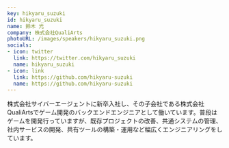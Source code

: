 ```yaml
---
key: hikyaru_suzuki
id: hikyaru_suzuki
name: 鈴木 光
company: 株式会社QualiArts
photoURL: /images/speakers/hikyaru_suzuki.png
socials:
- icon: twitter
  link: https://twitter.com/hikyaru_suzuki
  name: hikyaru_suzuki
- icon: link
  link: https://github.com/hikyaru-suzuki
  name: https://github.com/hikyaru-suzuki
---
```

株式会社サイバーエージェントに新卒入社し、その子会社である株式会社QualiArtsでゲーム開発のバックエンドエンジニアとして働いています。普段はゲームを開発行っていますが、既存プロジェクトの改善、共通システムの管理、社内サービスの開発、共有ツールの構築・運用など幅広くエンジニアリングをしています。
